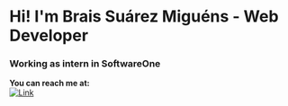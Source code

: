 # Hi! I'm Brais Suárez Miguéns - Web Developer
### Working as intern in SoftwareOne

**You can reach me at:**
<br>
[![Link](https://github.com/BraisSO/Hi-/blob/main/linkedin.png?raw=true)](https://https://www.linkedin.com/feed/)

